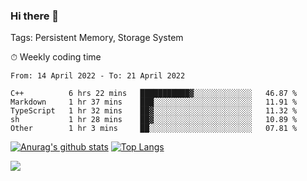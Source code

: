 ### Hi there 👋

Tags: Persistent Memory, Storage System

<!--

[![Anurag's github stats](https://github-readme-stats.vercel.app/api?username=wwyf)](https://github.com/anuraghazra/github-readme-stats)

[![Anurag's github stats](https://github-readme-stats.vercel.app/api?username=wwyf&count_private=true)](https://github.com/anuraghazra/github-readme-stats)


[![Top Langs](https://github-readme-stats.vercel.app/api/top-langs/?username=wwyf&count_private=true&&hide=jupyter%20notebook,html)](https://github.com/anuraghazra/github-readme-stats)



-->


⏱ Weekly coding time

<!--START_SECTION:waka-->

```text
From: 14 April 2022 - To: 21 April 2022

C++          6 hrs 22 mins   ███████████▓░░░░░░░░░░░░░   46.87 %
Markdown     1 hr 37 mins    ███░░░░░░░░░░░░░░░░░░░░░░   11.91 %
TypeScript   1 hr 32 mins    ██▓░░░░░░░░░░░░░░░░░░░░░░   11.32 %
sh           1 hr 28 mins    ██▓░░░░░░░░░░░░░░░░░░░░░░   10.89 %
Other        1 hr 3 mins     ██░░░░░░░░░░░░░░░░░░░░░░░   07.81 %
```

<!--END_SECTION:waka-->



[![Anurag's github stats](https://github-readme-stats.vercel.app/api?username=wwyf&count_private=true&show_icons=true&hide_border=true)](https://github.com/anuraghazra/github-readme-stats) [![Top Langs](https://github-readme-stats.vercel.app/api/top-langs/?username=wwyf&count_private=true&hide=jupyter%20notebook,html,OpenEdge%20ABL&langs_count=10&layout=compact&hide_border=true)](https://github.com/anuraghazra/github-readme-stats)

<!--

[![willianrod's wakatime stats](https://github-readme-stats.vercel.app/api/wakatime?username=wwyf)](https://github.com/anuraghazra/github-readme-stats)


-->

![](https://hit.yhype.me/github/profile?user_id=23121291)
